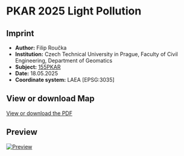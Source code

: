 # PKAR 2025 Light Pollution


## Imprint

- **Author:** Filip Roučka  
- **Institution:** Czech Technical University in Prague, Faculty of Civil Engineering, Department of Geomatics  
- **Subject:** [155PKAR](https://k155cvut.github.io/pkar/)  
- **Date:** 18.05.2025  
- **Coordinate system:** LAEA [EPSG:3035]

## View or download Map
[View or download the PDF](PKAR2025_Roucka.pdf)

## Preview
[![Preview](LaTeX/Image/preview.png)](LaTeX/main.pdf)

